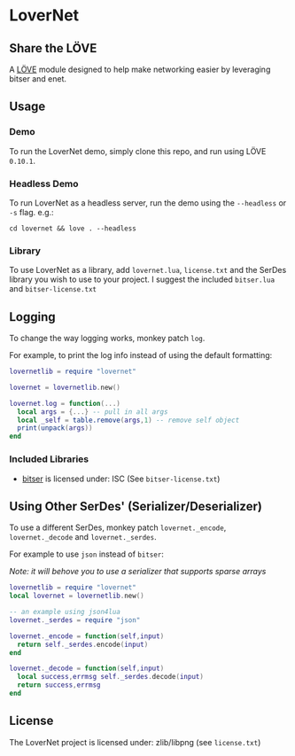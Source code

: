 # LoverNet

## Share the LÖVE

A [LÖVE](https://love2d.org/) module designed to help make networking easier by
leveraging bitser and enet.

## Usage

### Demo

To run the LoverNet demo, simply clone this repo, and run using LÖVE `0.10.1`.

### Headless Demo

To run LoverNet as a headless server, run the demo using the `--headless` or `-s`
flag. e.g.:

`cd lovernet && love . --headless`

### Library

To use LoverNet as a library, add `lovernet.lua`, `license.txt` and the SerDes
library you wish to use to your project. I suggest the included `bitser.lua` and
`bitser-license.txt`

## Logging

To change the way logging works, monkey patch `log`.

For example, to print the log info instead of using the default formatting:

```lua
lovernetlib = require "lovernet"

lovernet = lovernetlib.new()

lovernet.log = function(...)
  local args = {...} -- pull in all args
  local _self = table.remove(args,1) -- remove self object
  print(unpack(args))
end
```

### Included Libraries

* [bitser](https://github.com/gvx/bitser) is licensed under: ISC (See `bitser-license.txt`)

## Using Other SerDes' (Serializer/Deserializer)

To use a different SerDes, monkey patch `lovernet._encode`, `lovernet._decode` and `lovernet._serdes`.

For example to use `json` instead of `bitser`:

_Note: it will behove you to use a serializer that supports sparse arrays_

```lua
lovernetlib = require "lovernet"
local lovernet = lovernetlib.new()

-- an example using json4lua
lovernet._serdes = require "json"

lovernet._encode = function(self,input)
  return self._serdes.encode(input)
end

lovernet._decode = function(self,input)
  local success,errmsg self._serdes.decode(input)
  return success,errmsg
end
```

## License

The LoverNet project is licensed under: zlib/libpng (see `license.txt`)

